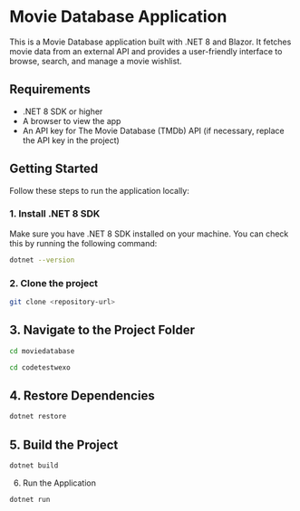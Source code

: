 # Movie Database Application

This is a Movie Database application built with .NET 8 and Blazor. It fetches movie data from an external API and provides a user-friendly interface to browse, search, and manage a movie wishlist.

## Requirements

- .NET 8 SDK or higher
- A browser to view the app
- An API key for The Movie Database (TMDb) API (if necessary, replace the API key in the project)

## Getting Started

Follow these steps to run the application locally:

### 1. Install .NET 8 SDK

Make sure you have .NET 8 SDK installed on your machine. You can check this by running the following command:

```bash
dotnet --version
```

### 2. Clone the project
```bash
git clone <repository-url>
```

## 3. Navigate to the Project Folder
```bash
cd moviedatabase

cd codetestwexo
```
## 4. Restore Dependencies
```bash
dotnet restore
```
## 5. Build the Project

```bash
dotnet build
```
6. Run the Application

```bash
dotnet run
```


